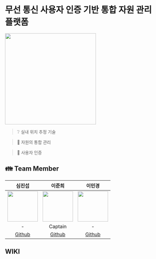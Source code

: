 # 무선 통신 사용자 인증 기반 통합 자원 관리 플랫폼
<img src="https://user-images.githubusercontent.com/71700079/234256076-b1d16f60-fe76-4ea5-b996-967f9a7b02b8.png" width="300" height="300">

> :grey_question: 실내 위치 추정 기술  

> :wrench: 자원의 통합 관리  

> :closed_lock_with_key: 사용자 인증  

## :family: Team Member
<div align="center">

|심진섭|이준희|이민경|
|:-:|:-:|:-:|
|<img src="https://avatars.githubusercontent.com/u/71700079?s=400&u=9e9338f1a22b811003f826b00c9b797a01aea381&v=4" width="100" height="100">|<img src="https://avatars.githubusercontent.com/u/80378041?v=4" width="100" height="100">|<img src="https://avatars.githubusercontent.com/u/48466069?v=4" width="100" height="100">|
|-|Captain|-|
|[Github](https://github.com/Jinseop-Sim)|[Github](https://github.com/Jun2-Lee)|[Github](https://github.com/leeminkyeong)|

</div>

## WIKI
